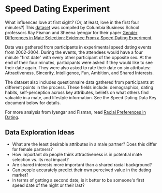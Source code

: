# Speed Dating Experiment
What influences love at first sight? (Or, at least, love in the first four minutes?) This [dataset](http://www.stat.columbia.edu/~gelman/arm/examples/speed.dating/) was compiled by Columbia Business School professors Ray Fisman and Sheena Iyengar for their paper [Gender Differences in Mate Selection: Evidence From a Speed Dating Experiment](http://faculty.chicagobooth.edu/emir.kamenica/documents/genderDifferences.pdf).

Data was gathered from participants in experimental speed dating events from 2002-2004. During the events, the attendees would have a four minute "first date" with every other participant of the opposite sex. At the end of their four minutes, participants were asked if they would like to see their date again. They were also asked to rate their date on six attributes: Attractiveness, Sincerity, Intelligence, Fun, Ambition, and Shared Interests.

The dataset also includes questionnaire data gathered from participants at different points in the process. These fields include: demographics, dating habits, self-perception across key attributes, beliefs on what others find valuable in a mate, and lifestyle information. See the Speed Dating Data Key document below for details.

For more analysis from Iyengar and Fisman, read [Racial Preferences in Dating](http://faculty.chicagobooth.edu/emir.kamenica/documents/racialpreferences.pdf).

## Data Exploration Ideas
* What are the least desirable attributes in a male partner? Does this differ for female partners?
* How important do people think attractiveness is in potential mate selection vs. its real impact?
* Are shared interests more important than a shared racial background?
* Can people accurately predict their own perceived value in the dating market?
* In terms of getting a second date, is it better to be someone's first speed date of the night or their last?

